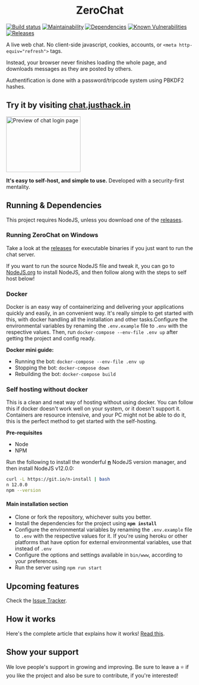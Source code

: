 <h1 align="center">
ZeroChat 
</h1>

<p align="center">

[![Build status](https://ci.appveyor.com/api/projects/status/v86gyvgx0dnuhc75?svg=true&v=1)](https://ci.appveyor.com/project/rslay/zerochat)
[![Maintainability](https://api.codeclimate.com/v1/badges/84bdf069784f80804e43/maintainability)](https://codeclimate.com/github/rslay/ZeroChat/maintainability) 
[![Dependencies](https://api.dependabot.com/badges/status?host=github&repo=rslay/ZeroChat)](https://dependabot.com/) 
[![Known Vulnerabilities](https://snyk.io/test/github/rslay/ZeroChat/badge.svg?targetFile=package.json)](https://snyk.io/test/github/rslay/ZeroChat?targetFile=package.json) 
[![Releases](https://badgen.net/github/release/rslay/ZeroChat?v=1)](https://github.com/rslay/ZeroChat/releases)

</p>

A live web chat. No client-side javascript, cookies, accounts, or `<meta http-equiv="refresh">` tags.

Instead, your browser never finishes loading the whole page, and downloads messages as they are posted by others.

Authentification is done with a password/tripcode system using PBKDF2 hashes.

## Try it by visiting [chat.justhack.in](https://chat.justhack.in)

<a href="https://chat.justhack.in"><img src="https://raw.githubusercontent.com/rslay/ZeroChat/master/image.png" title="Preview of chat login page" style="width: 200px;height: 150px"/></a>

**It's easy to self-host, and simple to use.** Developed with a security-first mentality.

## Running & Dependencies

This project requires NodeJS, unless you download one of the [releases](https://github.com/rslay/ZeroChat/releases).

### Running ZeroChat on Windows

Take a look at the [releases](https://github.com/rslay/ZeroChat/releases) for executable binaries if you just want to run the chat server.

If you want to run the source NodeJS file and tweak it, you can go to [NodeJS.org](https://nodejs.org) to install NodeJS, and then follow along with the steps to self host below!

### Docker

Docker is an easy way of containerizing and delivering your applications quickly and easily, in an 
convenient way. It's really simple to get started with this, with docker handling all the installation
and other tasks.Configure the environmental variables by renaming the `.env.example` file to `.env` with the respective 
values. Then, run `docker-compose --env-file .env up` after getting the project and config ready.

**Docker mini guide:**

- Running the bot: `docker-compose --env-file .env up`
- Stopping the bot: `docker-compose down`
- Rebuilding the bot: `docker-compose build`

### Self hosting without docker

This is a clean and neat way of hosting without using docker. You can follow this if docker doesn't work
well on your system, or it doesn't support it. Containers are resource intensive, and your PC might not
be able to do it, this is the perfect method to get started with the self-hosting.

**Pre-requisites**
- Node
- NPM

Run the following to install the wonderful **[n](https://github.com/tj/n)** NodeJS version manager, and then install NodeJS v12.0.0:

```bash
curl -L https://git.io/n-install | bash
n 12.0.0
npm --version
```

#### Main installation section

- Clone or fork the repository, whichever suits you better.
- Install the dependencies for the project using **`npm install`**
- Configure the environmental variables by renaming the `.env.example` file to `.env` with the respective 
  values for it. If you\'re using heroku or other platforms that have option for external environmental
  variables, use that instead of `.env`
- Configure the options and settings available in `bin/www`, according to your preferences.
- Run the server using `npm run start`

## Upcoming features

Check the [Issue Tracker](https://github.com/rslay/ZeroChat/issues).

## How it works

Here\'s the complete article that explains how it works! [Read this](https://justhack.in/stateful-http).

## Show your support

We love people\'s support in growing and improving. Be sure to leave a ⭐️ if you like the project and 
also be sure to contribute, if you're interested!

